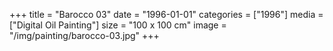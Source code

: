 +++
title = "Barocco 03"
date = "1996-01-01"
categories = ["1996"]
media = ["Digital Oil Painting"]
size = "100 x 100 cm"
image = "/img/painting/barocco-03.jpg"
+++
